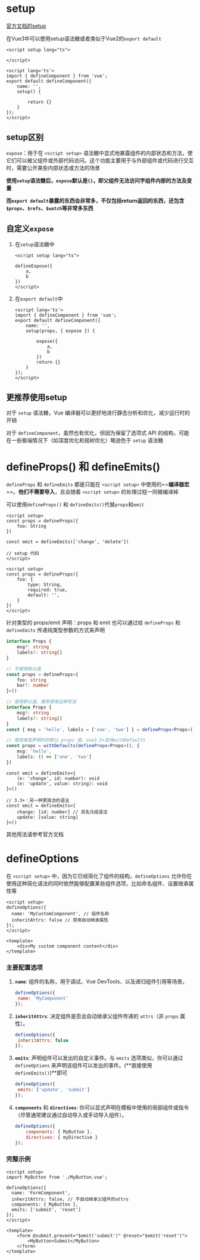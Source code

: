 # setup

[官方文档的setup](https://cn.vuejs.org/api/sfc-script-setup.html "script-setup")

在Vue3中可以使用setup语法糖或者类似于Vue2的`export default`

```vue
<script setup lang="ts">

</script>
```

```vue
<script lang='ts'>
import { defineComponent } from 'vue';
export default defineComponent({
    name: '',
    setup() {
        
        return {}
    }
});
</script>
```



## setup区别

`expose`：用于在 `<script setup>` 语法糖中显式地暴露组件的内部状态和方法，使它们可以被父组件或外部代码访问。这个功能主要用于与外部组件或代码进行交互时，需要公开某些内部状态或方法的场景

**使用`setup`语法糖后，`expose`默认是`{}`，即父组件无法访问字组件内部的方法及变量**

**而`export default`暴露的东西会非常多，不仅包括return返回的东西，还包含`$props`、`$refs`、`$watch`等非常多东西**



## 自定义`expose`

1. 在`setup`语法糖中

   ```vue
   <script setup lang="ts">
   
   defineExpose({
       a,
       b
   })
   </script>
   ```

2. 在`export default`中

   ```vue
   <script lang='ts'>
   import { defineComponent } from 'vue';
   export default defineComponent({
       name: '',
       setup(props, { expose }) {
           
           expose({
               a,
               b
           })
           return {}
       }
   });
   </script>
   ```

   

## 更推荐使用setup

对于 `setup` 语法糖，Vue 编译器可以更好地进行静态分析和优化，减少运行时的开销

对于 `defineComponent`，虽然也有优化，但因为保留了选项式 API 的结构，可能在一些极端情况下（如深度优化和摇树优化）略逊色于 `setup` 语法糖



# defineProps() 和 defineEmits()

`defineProps` 和 `defineEmits` 都是只能在 `<script setup>` 中使用的==**编译器宏**==。**他们不需要导入**，且会随着 `<script setup>` 的处理过程一同被编译掉

可以使用`defineProps()` 和 `defineEmits()`代替`props`和`emit`

```vue
<script setup>
const props = defineProps({
    foo: String
})

const emit = defineEmits(['change', 'delete'])

// setup 代码
</script>
```

```vue
<script setup>
const props = defineProps({
    foo: {
        type: String,
        required: true,
        default: '',
    }
})
</script>
```

针对类型的 props/emit 声明：props 和 emit 也可以通过给 `defineProps` 和 `defineEmits` 传递纯类型参数的方式来声明

```typescript
interface Props {
    msg?: string
    labels?: string[]
}

// 不使用默认值
const props = defineProps<{
    foo: string
    bar?: number
}>()

// 使用默认值，推荐使用这种写法
interface Props {
    msg?: string
    labels?: string[]
}
const { msg = 'hello', labels = ['one', 'two'] } = defineProps<Props>()

// 使用类型声明时的默认 props 值，vue3.5+支持withDefaults
const props = withDefaults(defineProps<Props>(), {
    msg: 'hello',
    labels: () => ['one', 'two']
})
```

```vue
const emit = defineEmits<{
    (e: 'change', id: number): void
    (e: 'update', value: string): void
}>()

// 3.3+：另一种更简洁的语法
const emit = defineEmits<{
    change: [id: number] // 具名元组语法
    update: [value: string]
}>()
```

其他用法请参考官方文档



# defineOptions

在 `<script setup>` 中，因为它已经简化了组件的结构，`defineOptions` 允许你在使用这种简化语法的同时依然能够配置某些组件选项，比如命名组件、设置继承属性等

```vue
<script setup>
defineOptions({
  name: 'MyCustomComponent', // 组件名称
  inheritAttrs: false // 禁用自动继承属性
});
</script>

<template>
	<div>My custom component content</div>
</template>
```

### 主要配置选项

1. **`name`**: 组件的名称，用于调试、Vue DevTools、以及递归组件引用等场景。

   ```javascript
   defineOptions({
   	name: 'MyComponent'
   });
   ```

2. **`inheritAttrs`**: 决定组件是否会自动继承父组件传递的 `attrs`（非 `props` 属性）。

   ```javascript
   defineOptions({
   	inheritAttrs: false
   });
   ```

3. **`emits`**: 声明组件可以发出的自定义事件。与 `emits` 选项类似，你可以通过 `defineOptions` 来声明该组件可以发出的事件。(**直接使用`defineEmits()`)**即可

   ```javascript
   defineOptions({
   	emits: ['update', 'submit']
   });
   ```

4. **`components`** 和 **`directives`**: 你可以显式声明在模板中使用的局部组件或指令（尽管通常建议通过自动导入或手动导入组件）。

   ```javascript
   defineOptions({
       components: { MyButton },
       directives: { myDirective }
   });
   ```

### 完整示例

```vue
<script setup>
import MyButton from './MyButton.vue';

defineOptions({
  name: 'FormComponent',
  inheritAttrs: false, // 不自动继承父组件的attrs
  components: { MyButton },
  emits: ['submit', 'reset']
});
</script>

<template>
    <form @submit.prevent="$emit('submit')" @reset="$emit('reset')">
        <MyButton>Submit</MyButton>
    </form>
</template>
```